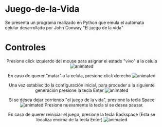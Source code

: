 # Juego-de-la-Vida
Se presenta un programa realizado en Python que emula el autómata celular desarrollado por John Conway "El juego de la vida"

# Controles
<p align="center">
  Presione click izquierdo del mouse para asignar el estado "vivo" a la celula
  <img src="https://user-images.githubusercontent.com/75518367/155262708-6b663a10-2466-48db-ad6f-1c181b1704a7.gif" alt="animated" />
</p>

<p align="center">
  En caso de querer "matar" a la celula, presione click derecho
  <img src="https://user-images.githubusercontent.com/75518367/155408321-839f8d28-6151-462c-8056-b46a3f6b5818.gif" alt="animated" />
</p>

<p align="center">
  Una vez establecido la configuración inicial, para proceder a la siguiente generación presione la tecla Enter
  <img src="https://user-images.githubusercontent.com/75518367/155263660-8eab2da0-f783-4f92-b1d6-d128ee6bdd6e.gif" alt="animated" />
</p>

<p align="center">
  Si se desea dejar corriendo "el juego de la vida", presione la tecla Space
  <img src="https://user-images.githubusercontent.com/75518367/155414472-ce985a3f-465c-4fc0-923d-d147094fcc68.gif" alt="animated" />
  Presione nuevamente la tecla si se desea pausar.
</p>

<p align="center">
  En caso de querer reiniciar el juego, presione la tecla Backspace (Esta se localiza encima de la tecla Enter)
  <img src="https://user-images.githubusercontent.com/75518367/155264886-3f42fb4e-8b6f-4c92-84b2-9c9d4822f9e5.gif" alt="animated" />
</p>
